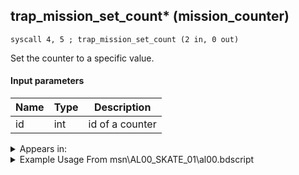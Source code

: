 ## trap_mission_set_count* (mission_counter)

`syscall 4, 5 ; trap_mission_set_count (2 in, 0 out)`

Set the counter to a specific value.

#### Input parameters
| Name | Type | Description
|------|------|------------
| id   | int   | id of a counter




<details>
	<summary>Appears in:</summary>
| filename | Entity (obj)
|----------|-------------
| msn\AL00_SKATE_01\al00.bdscript       |           
| msn\AL14_MS202_FREE\al14.bdscript       |           
| msn\BB13_KINOKO_XAL\kino.bdscript       |           
| msn\CA01_MS204\ca01.bdscript       |           
| msn\CA09_MEDAL\ca_m.bdscript       |           
| msn\CA10_MEDAL\ca_m.bdscript       |           
| msn\CA12_MEDAL\ca_m.bdscript       |           
| msn\CA13_MEDAL\ca_m.bdscript       |           
| msn\CA14_MEDAL\ca_m.bdscript       |           
| msn\CA15_MEDAL\ca_m.bdscript       |           
| msn\EH03_KINOKO_XEM\kino.bdscript       |           
| msn\HB04_KINOKO_DEM\kino.bdscript       |           
| msn\HB09_SKATE_01\hb09.bdscript       |           
| msn\HE02_MS104D\he02.bdscript       |           
| msn\HE_COLOSSEUM\he_c.bdscript       |           
| msn\HE_COLOSSEUM_2\he_c.bdscript       |           
| msn\HE_COLOSSEUM_2_FOG\he_c.bdscript       |           
| msn\HE_COLOSSEUM_3\he_c.bdscript       |           
| msn\HE_COLOSSEUM_6\he_c.bdscript       |           
| msn\HE_COLOSSEUM_6_FOG\he_c.bdscript       |           
| msn\HE_COLOSSEUM_7\he_c.bdscript       |           
| msn\HE_COLOSSEUM_8\he_c.bdscript       |           
| msn\HE_COLOSSEUM_8_CEL\he_c.bdscript       |           
| msn\HE_COLOSSEUM_8_ONLY\he_c.bdscript       |           
| msn\HE_COLOSSEUM_8_PP\he_c.bdscript       |           
| msn\HE_COLOSSEUM_8_TIT\he_c.bdscript       |           
| msn\HE_COL_1_10\he_c.bdscript       |           
| msn\HE_COL_1_8\he_c.bdscript       |           
| msn\HE_COL_2_10\he_c.bdscript       |           
| msn\HE_COL_4_1\he_c.bdscript       |           
| msn\HE_COL_4_10\he_c.bdscript       |           
| msn\HE_COL_4_2\he_c.bdscript       |           
| msn\HE_COL_4_3\he_c.bdscript       |           
| msn\HE_COL_4_4\he_c.bdscript       |           
| msn\HE_COL_4_5\he_c.bdscript       |           
| msn\HE_COL_4_6\he_c.bdscript       |           
| msn\HE_COL_4_7\he_c.bdscript       |           
| msn\HE_COL_4_8\he_c.bdscript       |           
| msn\HE_COL_4_9\he_c.bdscript       |           
| msn\HE_COL_5\he_c.bdscript       |           
| msn\HE_COL_5_10\he_c.bdscript       |           
| msn\HE_COL_5_8\he_c.bdscript       |           
| msn\HE_COL_6_10\he_c.bdscript       |           
| msn\HE_COL_8PP_BOSS\he_c.bdscript       |           
| msn\HE_COL_8TI_BOSS\he_c.bdscript       |           
| msn\HE_COL_8_10\he_c.bdscript       |           
| msn\HE_COL_8_25\he_c.bdscript       |           
| msn\HE_COL_8_30\he_c.bdscript       |           
| msn\HE_COL_8_31\he_c.bdscript       |           
| msn\HE_COL_8_35\he_c.bdscript       |           
| msn\HE_COL_8_40\he_c.bdscript       |           
| msn\HE_COL_8_45\he_c.bdscript       |           
| msn\HE_COL_8_49\he_c.bdscript       |           
| msn\HE_COL_8_5\he_c.bdscript       |           
| msn\HE_COL_8_50\he_c.bdscript       |           
| msn\HE_COL_8_6\he_c.bdscript       |           
| msn\MU09_KINOKO_VEX\kino.bdscript       |           
| msn\NM07_KINOKO_XIG\kino.bdscript       |           
| msn\NM09_SKATE_01\nm09.bdscript       |           
| msn\NM10_MS203_FREE\nm10.bdscript       |           
| msn\PO01_MS501_FREE\po01.bdscript       |           
| msn\PO06_MS101_FREE\po06.bdscript       |           
| msn\PO07_MS201_FREE\po07.bdscript       |           
| msn\PO08_MS301_FREE\po08.bdscript       |           
| msn\TR02_MS102_FREE\tr02.bdscript       |           
| msn\TT06_PERFORM_02\tt06.bdscript       |           
| msn\TT07_CLEAN_02\tt07.bdscript       |           
| msn\TT07_SKATE_01\tt07.bdscript       |           
| msn\TT14_KINOKO_LAR\kino.bdscript       |           
| msn\TT25_KINOKO_AXE\kino.bdscript       |           
| msn\TT40_KINOKO_AXE\kino.bdscript       |           
| obj\F_PO080\f_po.bdscript       | ((F) Honey pot (PO))          

</details>

<details>
	<summary>Example Usage From msn\AL00_SKATE_01\al00.bdscript</summary>
```
L268:
 pushFromFSp 0
 fetchValue 0
 syscall 4, 36 ; trap_score_score (1 in, 1 out)
 pushFromFSp 4
 syscall 4, 5 ; trap_mission_set_count (2 in, 0 out)
 pushImm 10
 pushImm 0
 syscall 4, 46 ; trap_mission_set_warning_se (2 in, 0 out)
```
</details>

